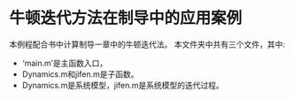 # 牛顿迭代方法在制导中的应用案例
本例程配合书中计算制导一章中的牛顿迭代法。
本文件夹中共有三个文件，其中:
- ‘main.m’是主函数入口，
- Dynamics.m和jifen.m是子函数。 
- Dynamics.m是系统模型，jifen.m是系统模型的迭代过程。

